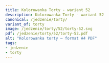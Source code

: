 ```yaml
---
title: Kolorowanka Torty - wariant 52
description: Kolorowanka Torty - wariant 52
canonical: /jedzenie/torty/
variant_of: torty
image: /jedzenie/torty/52/torty-52.svg
pdf: /jedzenie/torty/52/torty-52.pdf
alt: "Kolorowanka torty – format A4 PDF"
tags:
- jedzenie
- torty
---
```

